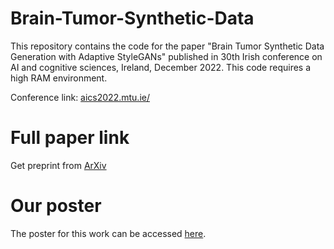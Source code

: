 # Brain-Tumor-Synthetic-Data
This repository contains the code for the paper "Brain Tumor Synthetic Data Generation with Adaptive StyleGANs" published in 30th Irish conference on AI and cognitive sciences, Ireland, December 2022.
This code requires a high RAM environment. 


Conference link: [aics2022.mtu.ie/](aics2022.mtu.ie/)

# Full paper link
Get preprint from [ArXiv](https://arxiv.org/abs/2212.01772) 

# Our poster
The poster for this work can be accessed [here](/posterAICS.pdf).
